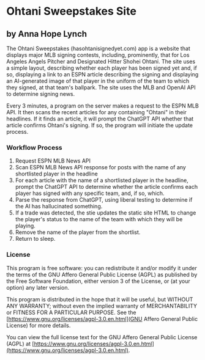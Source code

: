 # Ohtani Sweepstakes Site
## by Anna Hope Lynch

The Ohtani Sweepstakes (hasohtanisignedyet.com) app is a website that displays major MLB signing contests, including, prominently, that for Los Angeles Angels Pitcher and Designated Hitter Shohei Ohtani. The site uses a simple layout, describing whether each player has been signed yet and, if so, displaying a link to an ESPN article describing the signing and displaying an AI-generated image of that player in the uniform of the team to which they signed, at that team's ballpark. The site uses the MLB and OpenAI API to determine signing news. 

Every 3 minutes, a program on the server makes a request to the ESPN MLB API. It then scans the recent articles for any containing "Ohtani" in their headlines. If it finds an article, it will prompt the ChatGPT API whether that article confirms Ohtani's signing. If so, the program will initiate the update process.

### Workflow Process

1. Request ESPN MLB News API
2. Scan ESPN MLB News API response for posts with the name of any shortlisted player in the headline
3. For each article with the name of a shortlisted player in the headline, prompt the ChatGPT API to determine whether the article confirms each player has signed with any specific team, and, if so, which.
4. Parse the response from ChatGPT, using liberal testing to determine if the AI has hallucinated something.
5. If a trade was detected, the stie updates the static site HTML to change the player's status to the name of the team with which they will be playing.
6. Remove the name of the player from the shortlist.
7. Return to sleep.

### License

This program is free software: you can redistribute it and/or modify it under the terms of the GNU Affero General Public License (AGPL) as published by the Free Software Foundation, either version 3 of the License, or (at your option) any later version.

This program is distributed in the hope that it will be useful, but WITHOUT ANY WARRANTY; without even the implied warranty of MERCHANTABILITY or FITNESS FOR A PARTICULAR PURPOSE. See the [https://www.gnu.org/licenses/agpl-3.0.en.html](GNU Affero General Public License) for more details.

You can view the full license text for the GNU Affero General Public License (AGPL) at [https://www.gnu.org/licenses/agpl-3.0.en.html](https://www.gnu.org/licenses/agpl-3.0.en.html).